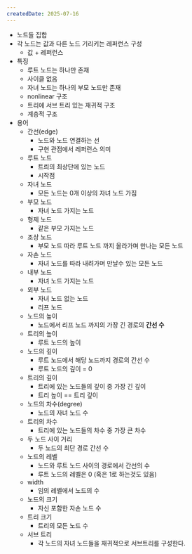 ```yaml
---
createdDate: 2025-07-16
---
```

- 노드들 집합
- 각 노드는 값과 다른 노드 기리키는 레퍼런스 구성
	- 값 + 레퍼런스
- 특징
	- 루트 노드는 하나만 존재
	- 사이클 없음
	- 자녀 노드는 하나의 부모 노드만 존재
	- nonlinear 구조
	- 트리에 서브 트리 있는 재귀적 구조
	- 계층적 구조
- 용어
	- 간선(edge)
		- 노드와 노드 연결하는 선
		- 구현 관점에서 레퍼런스 의미
	- 루트 노드
		- 트릐의 최상단에 있는 노드
		- 시작점
	- 자녀 노드
		- 모든 노드는 0개 이상의 자녀 노드 가짐
	- 부모 노드
		- 자녀 노드 가지는 노드
	- 형제 노드
		- 같은 부모 가지는 노드
	- 조상 노드
		- 부모 노드 따라 루트 노드 까지 올라가며 만나는 모든 노드
	- 자손 노드
		- 자녀 노드를 따라 내려가며 만날수 있는 모든 노드
	- 내부 노드
		- 자녀 노드 가지는 노드
	- 외부 노드
		- 자녀 노드 없는 노드
		- 리프 노드
	- 노드의 높이
		- 노드에서 리프 노드 까지의 가장 긴 경로의 **간선 수**
	- 트리의 높이
		- 루트 노드의 높이
	- 노드의 깊이
		- 루트 노드에서 해당 노드까지 경로의 간선 수
		- 루트 노드의 깊이 = 0
	- 트리의 깊이
		- 트리에 있는 노드들의 깊이 중 가장 긴 깊이
		- 트리 높이 == 트리 깊이
	- 노드의 차수(degree)
		- 노드의 자녀 노드 수
	- 트리의 차수
		- 트리에 있는 노드들의 차수 중 가장 큰 차수
	- 두 노드 사이 거리
		- 두 노드의 최단 경로 간선 수
	- 노드의 레벨
		- 노드와 루트 노드 사이의 경로에서 간선의 수
		- 루트 노드의 레벨은 0 (혹은 1로 하는것도 있음)
	- width
		- 임의 레벨에서 노드의 수
	- 노드의 크기
		- 자신 포함한 자손 노드 수
	- 트리 크기
		- 트리의 모든 노드 수
	- 서브 트리
		- 각 노드의 자녀 노드들을 재귀적으로 서브트리를 구성한다.